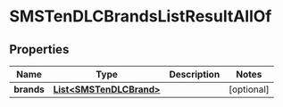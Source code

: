 

# SMSTenDLCBrandsListResultAllOf


## Properties

Name | Type | Description | Notes
------------ | ------------- | ------------- | -------------
**brands** | [**List&lt;SMSTenDLCBrand&gt;**](SMSTenDLCBrand.md) |  |  [optional]



